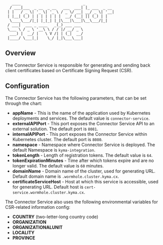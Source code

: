 ```
   ____                            _              
  / ___|___  _ __  _ __   ___  ___| |_ ___  _ __  
 | |   / _ \| '_ \| '_ \ / _ \/ __| __/ _ \| '__|
 | |__| (_) | | | | | | |  __/ (__| || (_) | |    
  \____\___/|_| |_|_| |_|\___|\___|\__\___/|_|    
 / ___|  ___ _ ____   _(_) ___ ___                
 \___ \ / _ \ '__\ \ / / |/ __/ _ \               
  ___) |  __/ |   \ V /| | (_|  __/               
 |____/ \___|_|    \_/ |_|\___\___|                                                                       
```

## Overview
The Connector Service is responsible for generating and sending back client certificates based on Certificate Signing Request (CSR).

## Configuration
The Connector Service has the following parameters, that can be set through the chart:
- **appName** - This is the name of the application used by Kubernetes deployments and services. The default value is `connector-service`.
- **externalAPIPort** - This port exposes the Connector Service API to an external solution. The default port is `8081`.
- **internalAPIPort** - This port exposes the Connector Service within Kubernetes cluster. The default port is `8080`.
- **namespace** - Namespace where Connector Service is deployed. The default Namespace is `kyma-integration`.
- **tokenLength** - Length of registration tokens. The default value is `64`.
- **tokenExpirationMinutes** - Time after which tokens expire and are no longer valid. The default value is `60` minutes.
- **domainName** - Domain name of the cluster, used for generating URL. Default domain name is `.wormhole.cluster.kyma.cx`.
- **certificateServiceHost** - Host at which this service is accessible, used for generating URL. Default host is `cert-service.wormhole.cluster.kyma.cx`.

The Connector Service also uses the following environmental variables for CSR-related information config:
- **COUNTRY** (two-letter-long country code)
- **ORGANIZATION**
- **ORGANIZATIONALUNIT**
- **LOCALITY**
- **PROVINCE**
